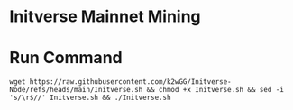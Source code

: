 # Initverse Mainnet Mining


# Run Command
```
wget https://raw.githubusercontent.com/k2wGG/Initverse-Node/refs/heads/main/Initverse.sh && chmod +x Initverse.sh && sed -i 's/\r$//' Initverse.sh && ./Initverse.sh
```
